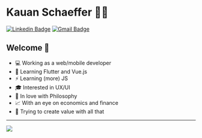 # Kauan Schaeffer :man_technologist:
[![Linkedin Badge](https://img.shields.io/badge/-LinkedIn-blue?style=flat-square&logo=Linkedin&logoColor=white&link=https://www.linkedin.com/in/k-schaeffer/)](https://www.linkedin.com/in/k-schaeffer/)
[![Gmail Badge](https://img.shields.io/badge/-Gmail-c14438?style=flat-square&logo=Gmail&logoColor=white&link=mailto:kcb.schaeffer@gmail.com)](mailto:kcb.schaeffer@gmail.com)


## Welcome 👋

- 💻 Working as a web/mobile developer
- 🌱 Learning Flutter and Vue.js
- ⚡ Learning (more) JS
- :mortar_board: Interested in UX/UI
- :milky_way: In love with Philosophy
- :chart_with_upwards_trend: With an eye on economics and finance
- :rocket: Trying to create value with all that

---

<a href="https://github.com/anuraghazra/github-readme-stats">
  <img align="center" src="https://github-readme-stats.vercel.app/api?username=k-schaeffer&show_icons=true&theme=graywhite" />
</a>

